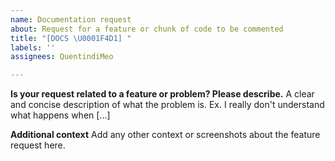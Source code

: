 ```yaml
---
name: Documentation request
about: Request for a feature or chunk of code to be commented
title: "[DOCS \U0001F4D1] "
labels: ''
assignees: QuentindiMeo

---
```


**Is your request related to a feature or problem? Please describe.**
A clear and concise description of what the problem is. Ex. I really don't understand what happens when [...]

**Additional context**
Add any other context or screenshots about the feature request here.
